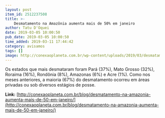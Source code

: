 ```yaml
---
layout: post
item_id: 2512237508
title: >-
    Desmatamento na Amazônia aumenta mais de 50% em janeiro
author: Tatu D'Oquei
date: 2019-03-05 10:00:50
pub_date: 2019-03-05 10:00:50
time_added: 2019-03-11 17:44:42
category: avisamos
tags: []
image: http://conexaoplaneta.com.br/wp-content/uploads/2019/03/desmatamento-amazonia-aumenta-mais-50-janeiro-conexao-planeta.jpg
---
```


Os estados que mais desmataram foram Pará (37%), Mato Grosso (32%), Roraima (16%), Rondônia (8%), Amazonas (6%) e Acre (1%). Como nos meses anteriores, a maioria (67%) do desmatamento ocorreu em áreas privadas ou sob diversos estágios de posse.

**Link:** [http://conexaoplaneta.com.br/blog/desmatamento-na-amazonia-aumenta-mais-de-50-em-janeiro/](http://conexaoplaneta.com.br/blog/desmatamento-na-amazonia-aumenta-mais-de-50-em-janeiro/)

